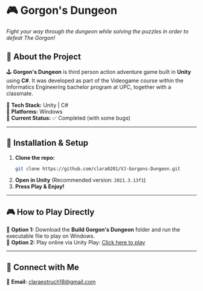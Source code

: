 ﻿# 🎮 **Gorgon's Dungeon**  
_Fight your way through the dungeon while solving the puzzles in order to defeat The Gorgon!_


## 🚀 **About the Project**  
🕹️ **Gorgon's Dungeon** is third person action adventure game built in **Unity** using **C#**. It was developed as part of the Videogame course within the Informatics Engineering bachelor program at UPC, together with a classmate.

🔹 **Tech Stack:** Unity | C#   
🔹 **Platforms:** Windows   
🔹 **Current Status:** ✅ Completed (with some bugs)

---

## 🔧 **Installation & Setup**  
1. **Clone the repo:**  
   ```sh
   git clone https://github.com/clara0201/VJ-Gorgons-Dungeon.git
   ```  
2. **Open in Unity** (Recommended version: `2021.3.13f1`)  
3. **Press Play & Enjoy!**  

---

## 🎮 **How to Play Directly**  
🎯 **Option 1:** Download the **Build Gorgon's Dungeon** folder and run the executable file to play on Windows.  
🎯 **Option 2:** Play online via Unity Play: [Click here to play](https://play.unity.com/en/games/19a0bd80-6f3d-44aa-84cc-8cbbf35cb17e/gorgons-dungeon)  

---

## 🔗 **Connect with Me**  
📧 **Email:** claraestruch18@gmail.com  
